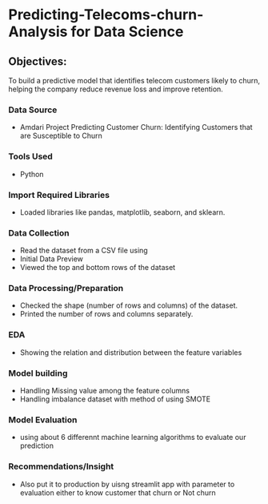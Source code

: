 # Predicting-Telecoms-churn-Analysis for Data Science


## Objectives:
To build a predictive model that identifies telecom customers likely to churn, helping the company reduce revenue loss and improve retention.

### Data Source

- Amdari Project Predicting Customer Churn: Identifying Customers that are Susceptible to Churn

### Tools Used

- Python

### Import Required Libraries

- Loaded libraries like pandas, matplotlib, seaborn, and sklearn.

### Data Collection

- Read the dataset from a CSV file using
- Initial Data Preview
- Viewed the top and bottom rows of the dataset
  
### Data Processing/Preparation

- Checked the shape (number of rows and columns) of the dataset.
- Printed the number of rows and columns separately.
  
### EDA

- Showing the relation and distribution between the feature variables
  
### Model building

- Handling Missing value among the feature columns
- Handling imbalance dataset with method of using SMOTE
  
### Model Evaluation 

- using about 6 differennt machine learning algorithms to evaluate our prediction
  
### Recommendations/Insight

-  Also put it to production by uisng streamlit app with parameter to evaluation either to know customer that churn or Not churn

